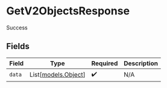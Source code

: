 # GetV2ObjectsResponse

Success


## Fields

| Field                                      | Type                                       | Required                                   | Description                                |
| ------------------------------------------ | ------------------------------------------ | ------------------------------------------ | ------------------------------------------ |
| `data`                                     | List[[models.Object](../models/object.md)] | :heavy_check_mark:                         | N/A                                        |
